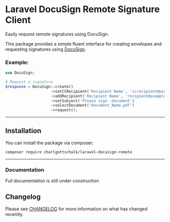 # Laravel DocuSign Remote Signature Client

Easily request remote signatures using DocuSign.

This package provides a simple fluent interface for creating envelopes and requesting signatures using [DocuSign](https://www.docusign.com/).

### Example:
```php
use DocuSign;

# Request a signature
$response = DocuSign::create()
                    ->setCCRecipient('Recipient Name', 'ccrecipient@example.com')
                    ->addRecipient('Recipient Name', 'recipient@example.com')
                    ->setSubject('Please sign :document')
                    ->selectDocument('Document_Name.pdf')
                    ->request();
```

---

## Installation

You can install the package via composer:

```bash
composer require charlgottschalk/laravel-docusign-remote
```

---

### Documentation

Full documentation is still under construction

## Changelog

Please see [CHANGELOG](CHANGELOG.md) for more information on what has changed recently.

